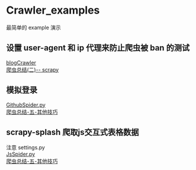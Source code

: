 # Crawler_examples

最简单的 example 演示
## 设置 user-agent 和 ip 代理来防止爬虫被 ban 的测试
[blogCrawler](https://github.com/Shuang0420/Crawler_examples/tree/master/blogCrawler)<br >
[爬虫总结(二)-- scrapy](http://www.shuang0420.com/2016/06/12/爬虫总结-二-scrapy/)

## 模拟登录
[GithubSpider.py](https://github.com/Shuang0420/Crawler_examples/blob/master/examples/examples/spiders/GithubSpider.py)<br >
[爬虫总结-五-其他技巧](http://www.shuang0420.com/2016/06/17/爬虫总结-五-其他技巧/)

## scrapy-splash 爬取js交互式表格数据
注意 settings.py<br >
[JsSpider.py](https://github.com/Shuang0420/Crawler_examples/blob/master/examples/examples/spiders/JsSpider.py)<br >
[爬虫总结-五-其他技巧](http://www.shuang0420.com/2016/06/17/爬虫总结-五-其他技巧/)
